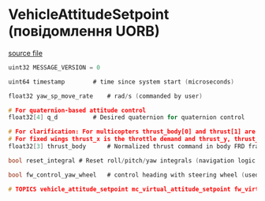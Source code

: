 # VehicleAttitudeSetpoint (повідомлення UORB)

[source file](https://github.com/PX4/PX4-Autopilot/blob/main/msg/versioned/VehicleAttitudeSetpoint.msg)

```c
uint32 MESSAGE_VERSION = 0

uint64 timestamp		# time since system start (microseconds)

float32 yaw_sp_move_rate	# rad/s (commanded by user)

# For quaternion-based attitude control
float32[4] q_d			# Desired quaternion for quaternion control

# For clarification: For multicopters thrust_body[0] and thrust[1] are usually 0 and thrust[2] is the negative throttle demand.
# For fixed wings thrust_x is the throttle demand and thrust_y, thrust_z will usually be zero.
float32[3] thrust_body		# Normalized thrust command in body FRD frame [-1,1]

bool reset_integral	# Reset roll/pitch/yaw integrals (navigation logic change)

bool fw_control_yaw_wheel	# control heading with steering wheel (used for auto takeoff on runway)

# TOPICS vehicle_attitude_setpoint mc_virtual_attitude_setpoint fw_virtual_attitude_setpoint

```
